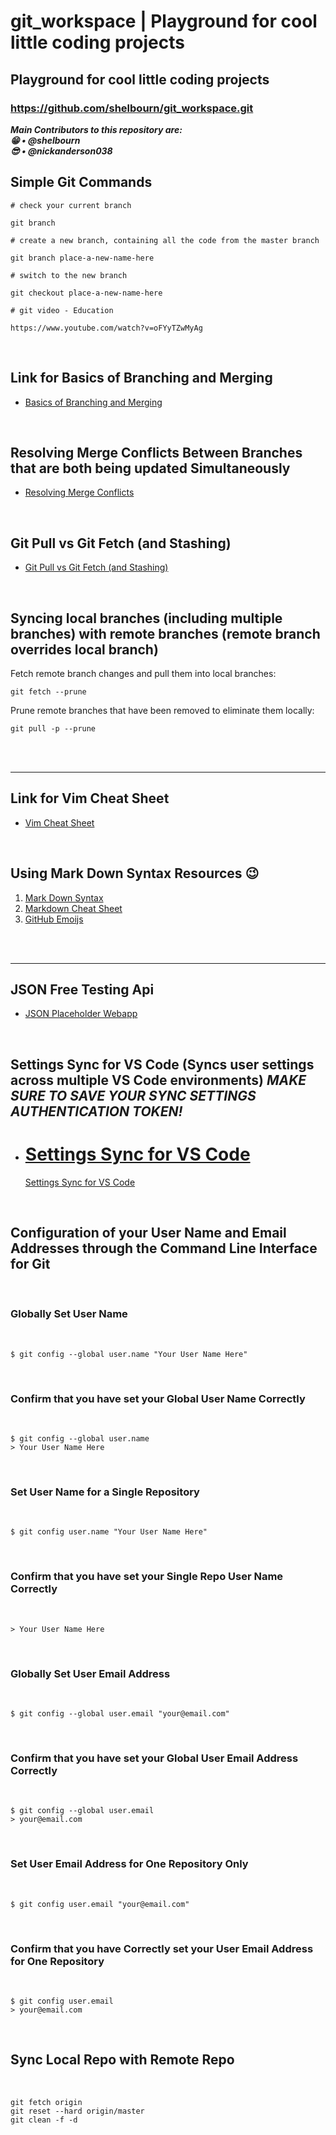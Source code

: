 # git_workspace | Playground for cool little coding projects

## Playground for cool little coding projects

### https://github.com/shelbourn/git_workspace.git

**_Main Contributors to this repository are:_**
<br>
**_:grin: • @shelbourn_**
<br>
**_:sunglasses: • @nickanderson038_**
<br>

## Simple Git Commands

```
# check your current branch

git branch

# create a new branch, containing all the code from the master branch

git branch place-a-new-name-here

# switch to the new branch

git checkout place-a-new-name-here

# git video - Education

https://www.youtube.com/watch?v=oFYyTZwMyAg
```

<br>

## Link for Basics of Branching and Merging

* <a href="https://git-scm.com/book/en/v2/Git-Branching-Basic-Branching-and-Merging" target="_blank">Basics of Branching and Merging</a>

<br>

## Resolving Merge Conflicts Between Branches that are both being updated Simultaneously

* <a href="https://help.github.com/articles/resolving-a-merge-conflict-using-the-command-line/" target="_blank">Resolving Merge Conflicts</a>

<br>

## Git Pull vs Git Fetch (and Stashing)

* <a href="https://codeahoy.com/2016/04" target="_blank">Git Pull vs Git Fetch (and Stashing)</a>

<br>

## Syncing local branches (including multiple branches) with remote branches (remote branch overrides local branch)

Fetch remote branch changes and pull them into local branches:

```
git fetch --prune
```

Prune remote branches that have been removed to eliminate them locally:

```
git pull -p --prune
```

<br>
<br>

---

## Link for Vim Cheat Sheet

* <a href="https://vim.rtorr.com/" target="_blank">Vim Cheat Sheet</a>

<br>

## Using Mark Down Syntax Resources :wink:

1. [Mark Down Syntax](https://en.wikipedia.org/wiki/Markdown)
2. [Markdown Cheat Sheet](https://github.com/adam-p/markdown-here/wiki/Markdown-Cheatsheet)
3. [GitHub Emoijs](https://gist.github.com/roachhd/1f029bd4b50b8a524f3c)

<br>
<br>

---

## JSON Free Testing Api

* <a href="https://jsonplaceholder.typicode.com" target="_blank">JSON Placeholder Webapp</a>

<br>

## Settings Sync for VS Code (Syncs user settings across multiple VS Code environments) _MAKE SURE TO SAVE YOUR SYNC SETTINGS AUTHENTICATION TOKEN!_


* # [Settings Sync for VS Code](https://marketplace.visualstudio.com/items?itemName=Shan.code-settings-sync)
  [Settings Sync for VS Code](https://marketplace.visualstudio.com/items?itemName=Shan.code-settings-sync)

<br>

## Configuration of your User Name and Email Addresses through the Command Line Interface for Git

<br>

### Globally Set User Name

<br>

```
$ git config --global user.name "Your User Name Here"
```

<br>

### Confirm that you have set your Global User Name Correctly

<br>

```
$ git config --global user.name
> Your User Name Here
```

<br>

### Set User Name for a Single Repository

<br>

```
$ git config user.name "Your User Name Here"
```

<br>

### Confirm that you have set your Single Repo User Name Correctly

<br>

```$ git config user.name
> Your User Name Here
```

<br>

### Globally Set User Email Address

<br>

```
$ git config --global user.email "your@email.com"
```

<br>

### Confirm that you have set your Global User Email Address Correctly

<br>

```
$ git config --global user.email
> your@email.com
```

<br>

### Set User Email Address for One Repository Only

<br>

```
$ git config user.email "your@email.com"
```

<br>

### Confirm that you have Correctly set your User Email Address for One Repository

<br>

```
$ git config user.email
> your@email.com
```

<br>

## Sync Local Repo with Remote Repo

<br>

```
git fetch origin
git reset --hard origin/master
git clean -f -d
```

<br>

